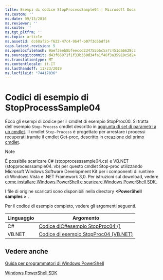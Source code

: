 ```yaml
---
title: Esempi di codice StopProcessSample04 | Microsoft Docs
ms.custom: ''
ms.date: 09/13/2016
ms.reviewer: ''
ms.suite: ''
ms.tgt_pltfrm: ''
ms.topic: article
ms.assetid: dc68af2b-f622-47c4-964f-b07f3d5bdf14
caps.latest.revision: 5
ms.openlocfilehash: 9aef3eeb8bfeeccd234755b6c5a7c451da6628cc
ms.sourcegitcommit: d43f66071f1f33b350d34fa1f46f3a35910c5d24
ms.translationtype: MT
ms.contentlocale: it-IT
ms.lasthandoff: 11/23/2019
ms.locfileid: "74417836"
---
```

# <a name="stopprocesssample04-code-samples"></a>Codici di esempio di StopProcessSample04

Ecco gli esempi di codice per il cmdlet di esempio StopProc00. Si tratta dell'esempio `Stop-Process` cmdlet descritto in [aggiunta di set di parametri a un cmdlet](../cmdlet/adding-parameter-sets-to-a-cmdlet.md). Il cmdlet `Stop-Process` è progettato per arrestare i processi recuperati tramite il cmdlet Get-proc, descritto in [creazione del primo cmdlet](../cmdlet/creating-a-cmdlet-without-parameters.md).

> [!NOTE]
> È possibile scaricare C# (stopprocesssample04.cs) e VB.NET (stopprocesssample04. vb) per questo cmdlet Stop-proc utilizzando Microsoft Windows Software Development Kit per i componenti di runtime di Windows Vista e .NET Framework 3,0. Per istruzioni sul download, vedere [come installare Windows PowerShell e scaricare Windows PowerShell SDK](/powershell/scripting/developer/installing-the-windows-powershell-sdk).
>
> I file di origine scaricati sono disponibili nella directory **\<PowerShell samples >** .

Per il codice di esempio completo, vedere gli argomenti seguenti.

|Linguaggio|Argomento|
|--------------|-----------|
|C#|[Codice diC#esempio StopProc04 ()](./stopprocesssample04-csharp-sample-code.md)|
|VB.NET|[Codice di esempio StopProc04 (VB.NET)](./stopprocesssample04-vb-net-sample-code.md)|

## <a name="see-also"></a>Vedere anche

[Guida per programmatori di Windows PowerShell](./windows-powershell-programmer-s-guide.md)

[Windows PowerShell SDK](../windows-powershell-reference.md)
